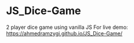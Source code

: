 # JS_Dice-Game
2 player dice game using vanilla JS
For live demo: https://ahmedramzygi.github.io/JS_Dice-Game/
